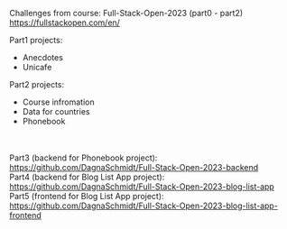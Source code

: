 Challenges from course: Full-Stack-Open-2023 (part0 - part2) </br>
https://fullstackopen.com/en/ </br>

Part1 projects:
- Anecdotes
- Unicafe

Part2 projects:
- Course infromation
- Data for countries
- Phonebook

</br></br>
Part3 (backend for Phonebook project): </br>
https://github.com/DagnaSchmidt/Full-Stack-Open-2023-backend </br>
Part4 (backend for Blog List App project): </br>
https://github.com/DagnaSchmidt/Full-Stack-Open-2023-blog-list-app </br>
Part5 (frontend for Blog List App project): </br>
https://github.com/DagnaSchmidt/Full-Stack-Open-2023-blog-list-app-frontend
